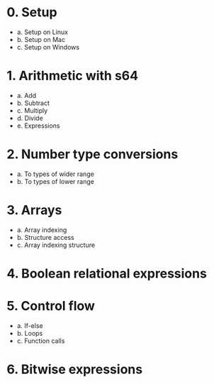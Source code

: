 # 0. Setup
 - a. Setup on Linux
 - b. Setup on Mac
 - c. Setup on Windows

# 1. Arithmetic with s64
 - a. Add
 - b. Subtract
 - c. Multiply
 - d. Divide
 - e. Expressions

# 2. Number type conversions
 - a. To types of wider range
 - b. To types of lower range

# 3. Arrays
 - a. Array indexing
 - b. Structure access
 - c. Array indexing structure

# 4. Boolean relational expressions

# 5. Control flow
 - a. If-else
 - b. Loops
 - c. Function calls

# 6. Bitwise expressions


